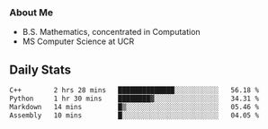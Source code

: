 ### About Me

- B.S. Mathematics, concentrated in Computation
- MS Computer Science at UCR


## Daily Stats

<!--START_SECTION:waka-->

```txt
C++        2 hrs 28 mins   ██████████████░░░░░░░░░░░   56.18 %
Python     1 hr 30 mins    ████████▓░░░░░░░░░░░░░░░░   34.31 %
Markdown   14 mins         █▒░░░░░░░░░░░░░░░░░░░░░░░   05.46 %
Assembly   10 mins         █░░░░░░░░░░░░░░░░░░░░░░░░   04.05 %
```

<!--END_SECTION:waka-->

